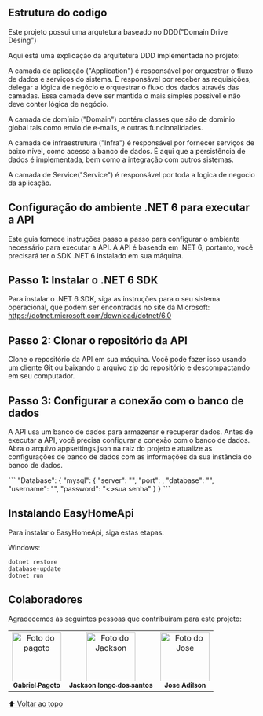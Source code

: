 ## Estrutura do codigo

Este projeto possui uma arqutetura baseado no DDD("Domain Drive Desing")

Aqui está uma explicação da arquitetura DDD implementada no projeto:

A camada de aplicação ("Application") é responsável por orquestrar o fluxo de dados e serviços do sistema. É responsável por receber as requisições, delegar a lógica de negócio e orquestrar o fluxo dos dados através das camadas. Essa camada deve ser mantida o mais simples possível e não deve conter lógica de negócio.

A camada de domínio ("Domain") contém classes que são de dominio global tais como envio de e-mails, e outras funcionalidades.

A camada de infraestrutura ("Infra") é responsável por fornecer serviços de baixo nível, como acesso a banco de dados. É aqui que a persistência de dados é implementada, bem como a integração com outros sistemas.

A camada de Service("Service") é responsável por toda a logica de negocio da aplicação.

## Configuração do ambiente .NET 6 para executar a API

Este guia fornece instruções passo a passo para configurar o ambiente necessário para executar a API. A API é baseada em .NET 6, portanto, você precisará ter o SDK .NET 6 instalado em sua máquina.

## Passo 1: Instalar o .NET 6 SDK
Para instalar o .NET 6 SDK, siga as instruções para o seu sistema operacional, que podem ser encontradas no site da Microsoft: https://dotnet.microsoft.com/download/dotnet/6.0

## Passo 2: Clonar o repositório da API
Clone o repositório da API em sua máquina. Você pode fazer isso usando um cliente Git ou baixando o arquivo zip do repositório e descompactando em seu computador.

## Passo 3: Configurar a conexão com o banco de dados
A API usa um banco de dados para armazenar e recuperar dados. Antes de executar a API, você precisa configurar a conexão com o banco de dados. Abra o arquivo appsettings.json na raiz do projeto e atualize as configurações de banco de dados com as informações da sua instância do banco de dados.

ˋˋˋ "Database": {
    "mysql": {
      "server": "<seu server>",
      "port": <sua porta>,
      "database": "<seu banco>",
      "username": "<seu usuario>",
      "password": "<>sua senha"
    } 
}
ˋˋˋ

##  Instalando EasyHomeApi

Para instalar o EasyHomeApi, siga estas etapas:


Windows:
```
dotnet restore
database-update
dotnet run
```

##  Colaboradores

Agradecemos às seguintes pessoas que contribuíram para este projeto:

<table>
  <tr>
    <td align="center">
      <a href="#">
        <img src="https://avatars.githubusercontent.com/u/54186456?v=4" width="100px;" alt="Foto do pagoto"/><br>
        <sub>
          <b>Gabriel Pagoto</b>
        </sub>
      </a>
    </td>
    <td align="center">
      <a href="#">
        <img src="https://avatars.githubusercontent.com/u/56005941?s=400&u=0282b7888567a9f7f3df62df4433743a38289305&v=4" width="100px;" alt="Foto do Jackson"/><br>
        <sub>
          <b>Jackson longo dos santos</b>
        </sub>
      </a>
    </td>
    <td align="center">
      <a href="#">
        <img src="https://pps.whatsapp.net/v/t61.24694-24/298393423_191871359934710_1423164344747583347_n.jpg?ccb=11-4&oh=01_AdSyHhlJAx-4oOvzefy_-rsjgT97CccprYQ7J8Xo8UoVRw&oe=64037008" width="100px;" alt="Foto do Jose"/><br>
        <sub>
          <b>Jose Adilson</b>
        </sub>
      </a>
    </td>
  </tr>
</table>

[⬆ Voltar ao topo](#nome-do-projeto)<br>

